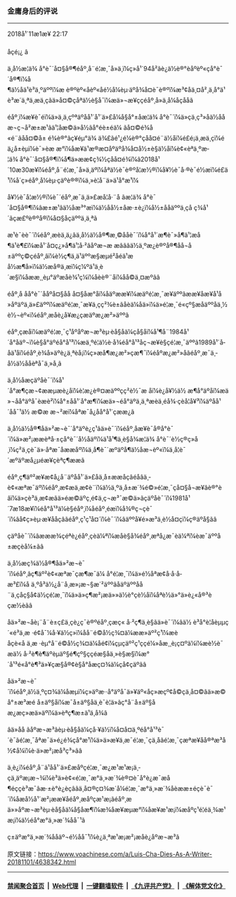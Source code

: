 ### 金庸身后的评说
------------------------

<div class="published">
 <span class="date" title="ä¸­å½æ¶é´">
  <time datetime="2018-11-01T22:17:46+08:00">
   2018å¹´11æ1æ¥ 22:17
  </time>
 </span>
</div>
<br/>
<div class="wsw">
 <span class="dateline">
  åçé¡¿ â
 </span>
 <p>
  ä¸­å½æ­¦ä¾ å°è¯´å¤§å®¶éåº¸å¨é¦æ¸¯å»ä¸ï¼ç»å¹´94å²ãè¿ä½è®°èåºèº«çå°è¯´å®¶ï¼å¶ä½åä¹è³ä¸ºäººï¼æ è®ºèº«åèº«åé½å¼èµ·äºå¾å¤è¯è®ºï¼æ³¢åä¸¤å²¸ä¸å°ä¹è³æ´ä¸ªä¸­æä¸çãä»å¤©çåªä½è§å¯ï¼æä»¬æ¥ççéåº¸å»ä¸å¼åçååã
 </p>
 <p>
  éåº¸ï¼æ¥è¯éï¼ä»ä¸ä¸çºªäºåå¹´å¹´ä»£å¼å§å°±åæ­¦ä¾ å°è¯´ï¼ä»çä¸ç³»åä½ååæ¬ç¬å²æ±æ¹ãä¹¦åæ©ä»å½ãå°éè±éä¼ ãå¤©é¾å«é¨ãåå¤©å± é¾è®°ãç¥éµ°ä¾ ä¾£ãé¹¿é¼è®°ç­åå¤é¨ä½åï¼é£é¡ä¸­æä¸çï¼éä¿å±èµï¼è¯»èæ æ°ï¼åæ¥ä¹æ®æ­¤åºäºå¾å¤å½±è§ä½åï¼è¢«èªä¸ºæ­¦ä¾ å°è¯´å¤§å®¶ï¼å¶ä»ææ¢ç¾½çåå¤é¾ï¼ã2018å¹´10æ30æ¥ï¼éåº¸å¨é¦æ¸¯å»ä¸äºï¼åªä½è¯è®ºå¦æ½®ï¼å¥½è¯å·®è¯é½æï¼é£ä¹ï¼å´ç»éåº¸å¼èµ·çäºè®®ï¼ä¸»è¦å¨ä»ä¹å°æ¹ï¼
 </p>
 <p>
  å¥½è¯å¦æ½®ï¼è¯´éåº¸æ¯ä¸ä»£æå­¦å·¨å ãæ­¦ä¾ å°è¯´å¤§å®¶ï¼âæ±æ¹âä½åæ³°æï¼ä½åå½±åæ·±è¿ï¼å½±ååäººä¸çå ç¾å¹´ãçæ£ºè®ºå®ï¼å¤§åçäººä¸ä¸ªã
 </p>
 <p>
  æ¹è¯èè¯´ï¼éåº¸æèä¸ä¿ãä¸­å½ä½å®¶æ¸©ååè¯´ï¼å°å¹´æ¶è¯»å¶ä¹¦æå¶ä¹è¶£ï¼æå¹´å¤ç¿»å¶ä¹¦å·²âåºæ¬æ æâãâä½ä¸ºæ¿è®ºå®¶åå¬å±äººç©çéåº¸âï¼è½ç¶ä¸ä¹äººæ§æµé²åéä¹æå½æ¶å»ï¼ä½æå®ä¸æï¼ç¼ºä¹ä¸è´æ§ï¼åææ¸¸èµ°äºæåè¾¹ç¼ï¼åèè®¨åï¼åå©ä¸¤æºãâ
 </p>
 <p>
  éåº¸å åå°è¯´ååºå¤§åå å¤§åæ°åï¼åäºææ¥ï¼æäºé¦æ¸¯æ¥äººãææ¥åæ¥å¹å»åºäºä¸ä»£äººï¼æäºé¦æ¸¯æ¥ä¸çç²¾è±ãåèä¼åä»ï¼ä»é¦æ¸¯é«çº§æåäººåä¸½è½¬èº«ï¼éåº¸æåè¿å¥æ¿çæäºæ¿æ²»äººã
 </p>
 <p>
  éåº¸çæåï¼æäºé¦æ¸¯ç¹åºåºæ¬æ³èµ·èå§åä¼çå§åï¼å¹¶å¨1984å¹´å°åäº¬ï¼è§å°äºéå°å¹³ï¼æä¸ºé¦ä½è·å¾éå°å¹³åç¬æ¥è§çé¦æ¸¯äººã1989å¹´å­åä¹åï¼éåº¸è¾å»äºè¿ä¸ªèå¡ï¼ç»æå¶æ¿æ²»çæ¶¯ï¼éåºæ¿æ²»åãéåº¸æ¯ä¸­å½ä½ååèªå¯ä¸»å¸­ã
 </p>
 <p>
  ä¸­å½åæçäºåè¯´ï¼å¹´å°æ¶çæ¬¢ææµæè¿åï¼è¦æ¿è®¤æäººçç²è½¯æ åï¼è¿å¥½ä½ æ¶å°äºåï¼æä»¬åå°äºå¯èæè²ï¼å°±åå¹´å°æ¶ï¼æä»¬éå°äºä¸ä¸ªæèä¸éå¾·çèå¦å¥³ï¼äºåå¹´åå¯¹ä½ æ©æ æ¬²æï¼åªæ¯å¿å­å°å¹´çææ¿ã
 </p>
 <p>
  ä¸­å½ä½å®¶åä»²æ¬è¯´å°äºè¿ç¹ãä»è¯´ï¼éåº¸åæ¥è¯å®å°è¯´ï¼ä»æ²¡ææèªå·±çå°è¯´å½åäºï¼ä¹å¹¶ä¸è§å¾æ­¦ä¾ å°è¯´è½ç®ç»å¸ï¼ç²ä¸çè¯ä»·åªæ¯åææåºï¼ä¸å¶è¯´æºäºå¶ä½åæ¬èº«ï¼ä¸å¦è¯´æºäºæå¿µéæ¥çèªç¶ææã
 </p>
 <p>
  éåº¸ç¶äº²æ¥æ¢å¿å¨äºåå¹´ä»£åä¸­å±ææåçâéåâä¸­è¢«æªæ¯äºï¼éåº¸æ¢æä¸æ¢è¨ï¼ä½ä¸ºä¸­å±æ´¾é©»é¦æ¸¯çå¤§å¬æ¥âè®°èâï¼ä»çè³ä¸æ¢æãä»éæ©äºç¸é¢ä¸ç¬æ³¯æ©ä»ãçäºåè¯´ï¼1981å¹´7æ18æ¥ï¼éå°å¹³ä¼è§éåº¸ï¼åéåº¸éæ­ï¼å¾®ç¬çè¯´ï¼âå¢ç»èµ·æ¥ååçâãéåº¸ç¹ç¹å¤´ï¼è¯´ï¼âäººå¥é»æ³ä¸è½å¤çï¼ç®äºå§ãâ
 </p>
 <p>
  çäºåè¯´ï¼âæææ¾çéªè¿éåº¸çèä¼ªï¼æåè§å¾éåº¸æªå¿æ¯èä¼ªï¼èæ¯äººå±æçèå¼±ãâ
 </p>
 <p>
  ä¸­å½æç¾ä½å®¶åä»²æ¬è¯´ï¼éåº¸âç¶äº²è¢«æªæ¯çæ¶æ¯ä¼ å°é¦æ¸¯ï¼ä»é½åªæ¢å·å·å­æ³£ï¼å ä¸ºå³ä½¿å¨å¸æ»¡æ¬§æ´²äººãåäºäººåå¨ä¸çåç§å¢ä½çé¦æ¸¯ï¼ä»ä»ç¶æ²¡æä»»ä½è°çè½åï¼åªè½ä»°ä»è¿«å®³èçæ½èãâ
 </p>
 <p>
  åä»²æ¬åè¡¨å¨è±ç£ä¸çè¿ç¯è®ºéåº¸çæç« å·²ç¶ä¸è§ãä»è¯´ï¼âä½ è³å°è¦åèµµç´«é³ä¸æ ·é¢å¯¼å·¥ä½ç»ï¼åå¨é©å½ç¾¤ä¼ææ­»äº²ç¹ï¼æèåçè«å ä¸æ ·èµ°å¨é©å½ç¾¤ä¼åé¢ï¼çµçäº²ç¹ççé¼»å­æ¸¸è¡ç¤ºä¼ï¼æè½è¯æä½ å·²è¶è¶äºèµäº§é¶çº§çç­éæ§åä¸»è§æ§ï¼æ°´å¹³é«å°è¶³ä»¥çæ§å®¢è§å°åæç¤¾ä¼çå¢çäºãâ
 </p>
 <p>
  åä»²æ¬è¯´ï¼éåº¸ä½ä¸ºç¤¾ä¼åæµï¼ç»äºæ··å°äºå¯ä»¥äº«åç»æçº¢å©çä¸å¤©ãä»æ©å°±æ³æé å±äº§åï¼æ¯å±äº§åä¸è¯è¦ä»ãç°å¨å±äº§åæ¿æç»æä»äºï¼ä»èªç¶æ±ä¹ä¸å¾ã
 </p>
 <p>
  âä»åå ãåºæ¬æ³ãèµ·èå§åä¼çå·¥ä½ï¼å¤å¤ä¸ºéå°å¹³è¯´è¯ãé¦æ¸¯åªæ¯ä»é¿é¾çå°æ¹ï¼ä»ä»æ¥ä¸æ¯é¦æ¸¯çä¸åãé¦æ¸¯çæªæ¥åå®ªæ³å½¢å¼ï¼è·ä»æ²¡æå³ç³»ãâ
 </p>
 <p>
  ä¸è¿ï¼éåº¸å¨ä¹åå¹´ä»£æåºçé¦æ¸¯æ¿æ¹æ¹æ¡ä¸­çä¸äºæ¡æ¬¾ï¼è³ä»è¢«é¦æ¸¯æ°ä¸»æ´¾è®¤è¯å°è¿æ¯æå¶éççè³æ¯âæ·±è°è¿èçâãä¸­å¤®ç¤¾æ´å¼é¦æ¸¯æ°ä¸»æ´¾åèææ±é­çè¯è¯´ï¼åæå½å¹´æ²¡ææ¥åéåº¸æåºçæ¹æ¡ãéåº¸æä»»åºæ¬æ³èµ·èå§åä¼å§åæ¶ï¼æ¾åæ¥æµæ°ï¼åæ¥æ¹æ¡ï¼æåºç¹é¦éä¸¾æ¹æ¡ï¼ä½é­å°æ°ä¸»æ´¾åå¯¹ã
 </p>
 <p>
  ç±äºæ°ä¸»æ´¾ååäº¬é½åå¯¹ï¼è¿ä¸ªæ¹æ¡æ²¡æåè¿åºæ¬æ³ã
 </p>
</div>

原文链接：https://www.voachinese.com/a/Luis-Cha-Dies-As-A-Writer-20181101/4638342.html


------------------------
#### [禁闻聚合首页](https://github.com/gfw-breaker/banned-news/blob/master/README.md) &nbsp;|&nbsp; [Web代理](https://github.com/gfw-breaker/open-proxy/blob/master/README.md) &nbsp;|&nbsp;  [一键翻墙软件](https://github.com/gfw-breaker/nogfw/blob/master/README.md) &nbsp;|&nbsp; [《九评共产党》](https://github.com/gfw-breaker/9ping.md/blob/master/README.md#九评之一评共产党是什么) &nbsp;|&nbsp; [《解体党文化》](https://github.com/gfw-breaker/jtdwh.md/blob/master/README.md#绪论)